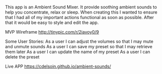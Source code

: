 This app is an Ambient Sound Mixer. It provide soothing ambient sounds to help you concentrate, relax or sleep.
When creating this I wanted to ensure that I had all of my important actions functional as soon as possible. After that
it would be easy to style and edit the app.

MVP Wireframe
http://tinypic.com/r/2iavoy0/9

Some User Stories:
As a user I can adjust the volumes so that I may mute and unmute sounds
As a user I can save my preset so that I may retrieve them later
As a user I can update the name of my preset
As a user I can delete the preset

Live APP
https://cdelsoin.github.io/ambient-sounds/
